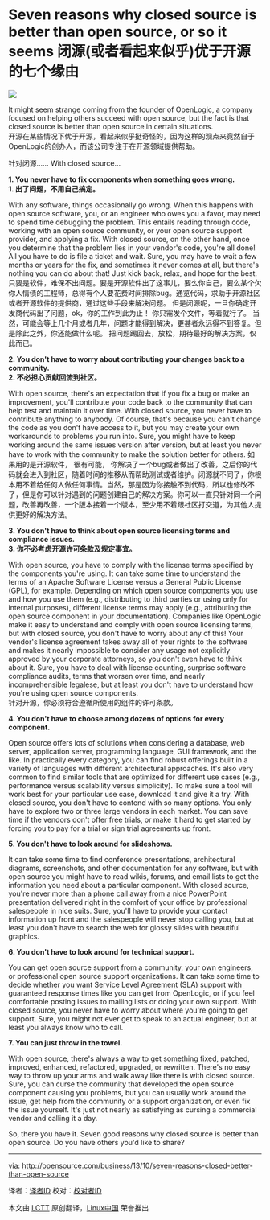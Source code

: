 Seven reasons why closed source is better than open source, or so it seems
闭源(或者看起来似乎)优于开源的七个缘由
================================================================================
![](http://opensource.com/sites/default/files/imagecache/image-full-size/images/business/BUSINESS_asusual_deadend.png)

It might seem strange coming from the founder of OpenLogic, a company focused on helping others succeed with open source, but the fact is that closed source is better than open source in certain situations.  
开源在某些情况下优于开源，看起来似乎挺奇怪的，因为这样的观点来竟然自于OpenLogic的创办人，而该公司专注于在开源领域提供帮助。  

针对闭源……
With closed source…

**1. You never have to fix components when something goes wrong.**  
**1. 出了问题，不用自己搞定。**

With any software, things occasionally go wrong. When this happens with open source software, you, or an engineer who owes you a favor, may need to spend time debugging the problem. This entails reading through code, working with an open source community, or your open source support provider, and applying a fix. With closed source, on the other hand, once you determine that the problem lies in your vendor's code, you're all done! All you have to do is file a ticket and wait. Sure, you may have to wait a few months or years for the fix, and sometimes it never comes at all, but there's nothing you can do about that! Just kick back, relax, and hope for the best.  
只要是软件，难保不出问题。要是开源软件出了这事儿，要么你自己，要么某个欠你人情债的工程师，总得有个人要花费时间排除bug。通览代码，求助于开源社区或者开源软件的提供商，通过这些手段来解决问题。
但是闭源呢，一旦你确定开发商代码出了问题，ok，你的工作到此为止！ 你只需发个文件，等着就行了。
当然，可能会等上几个月或者几年，问题才能得到解决，更甚者永远得不到答复。但是除此之外，你还能做什么呢。 把问题踢回去，放松，期待最好的解决方案，仅此而已。

**2. You don't have to worry about contributing your changes back to a community.**  
**2. 不必担心贡献回流到社区。**  

With open source, there's an expectation that if you fix a bug or make an improvement, you'll contribute your code back to the community that can help test and maintain it over time. With closed source, you never have to contribute anything to anybody. Of course, that's because you can't change the code as you don't have access to it, but you may create your own workarounds to problems you run into. Sure, you might have to keep working around the same issues version after version, but at least you never have to work with the community to make the solution better for others.
如果用的是开源软件， 很有可能， 你解决了一个bug或者做出了改善，之后你的代码就会进入到社区，随着时间的推移从而帮助测试或者维护。闭源就不同了，你根本用不着给任何人做任何事情。当然，那是因为你接触不到代码，所以也修改不了，但是你可以针对遇到的问题创建自己的解决方案。你可以一直只针对同一个问题，改善再改善，一个版本接着一个版本，至少用不着跟社区打交道，为其他人提供更好的解决方法。

**3. You don't have to think about open source licensing terms and compliance issues.**  
**3. 你不必考虑开源许可条款及规定事宜。**

With open source, you have to comply with the license terms specified by the components you're using. It can take some time to understand the terms of an Apache Software License versus a General Public License (GPL), for example. Depending on which open source components you use and how you use them (e.g., distributing to third parties or using only for internal purposes), different license terms may apply (e.g., attributing the open source component in your documentation). Companies like OpenLogic make it easy to understand and comply with open source licensing terms, but with closed source, you don't have to worry about any of this! Your vendor's license agreement takes away all of your rights to the software and makes it nearly impossible to consider any usage not explicitly approved by your corporate attorneys, so you don't even have to think about it. Sure, you have to deal with license counting, surprise software compliance audits, terms that worsen over time, and nearly incomprehensible legalese, but at least you don't have to understand how you're using open source components.  
针对开源，你必须符合遵循所使用的组件的许可条款。

**4. You don't have to choose among dozens of options for every component.**

Open source offers lots of solutions when considering a database, web server, application server, programming language, GUI framework, and the like. In practically every category, you can find robust offerings built in a variety of languages with different architectural approaches. It's also very common to find similar tools that are optimized for different use cases (e.g., performance versus scalability versus simplicity). To make sure a tool will work best for your particular use case, download it and give it a try. With closed source, you don't have to contend with so many options. You only have to explore two or three large vendors in each market. You can save time if the vendors don't offer free trials, or make it hard to get started by forcing you to pay for a trial or sign trial agreements up front.

**5. You don't have to look around for slideshows.**

It can take some time to find conference presentations, architectural diagrams, screenshots, and other documentation for any software, but with open source you might have to read wikis, forums, and email lists to get the information you need about a particular component. With closed source, you're never more than a phone call away from a nice PowerPoint presentation delivered right in the comfort of your office by professional salespeople in nice suits. Sure, you'll have to provide your contact information up front and the salespeople will never stop calling you, but at least you don't have to search the web for glossy slides with beautiful graphics.

**6. You don't have to look around for technical support.**

You can get open source support from a community, your own engineers, or professional open source support organizations. It can take some time to decide whether you want Service Level Agreement (SLA) support with guaranteed response times like you can get from OpenLogic, or if you feel comfortable posting issues to mailing lists or doing your own support. With closed source, you never have to worry about where you're going to get support. Sure, you might not ever get to speak to an actual engineer, but at least you always know who to call.

**7. You can just throw in the towel.**

With open source, there's always a way to get something fixed, patched, improved, enhanced, refactored, upgraded, or rewritten. There's no easy way to throw up your arms and walk away like there is with closed source. Sure, you can curse the community that developed the open source component causing you problems, but you can usually work around the issue, get help from the community or a support organization, or even fix the issue yourself. It's just not nearly as satisfying as cursing a commercial vendor and calling it a day.

So, there you have it. Seven good reasons why closed source is better than open source. Do you have others you'd like to share?

--------------------------------------------------------------------------------

via: http://opensource.com/business/13/10/seven-reasons-closed-better-than-open-source

译者：[译者ID](https://github.com/译者ID) 校对：[校对者ID](https://github.com/校对者ID)

本文由 [LCTT](https://github.com/LCTT/TranslateProject) 原创翻译，[Linux中国](http://linux.cn/) 荣誉推出